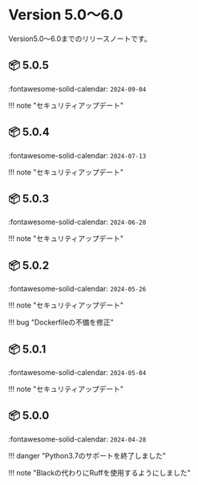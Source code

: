 Version 5.0～6.0
=================

Version5.0～6.0までのリリースノートです。

## :package: 5.0.5

:fontawesome-solid-calendar: `2024-09-04`

!!! note "セキュリティアップデート"

## :package: 5.0.4

:fontawesome-solid-calendar: `2024-07-13`

!!! note "セキュリティアップデート"

## :package: 5.0.3

:fontawesome-solid-calendar: `2024-06-20`

!!! note "セキュリティアップデート"

## :package: 5.0.2

:fontawesome-solid-calendar: `2024-05-26`

!!! note "セキュリティアップデート"

!!! bug "Dockerfileの不備を修正"

## :package: 5.0.1

:fontawesome-solid-calendar: `2024-05-04`

!!! note "セキュリティアップデート"

## :package: 5.0.0

:fontawesome-solid-calendar: `2024-04-28`

!!! danger "Python3.7のサポートを終了しました"

!!! note "Blackの代わりにRuffを使用するようにしました"

